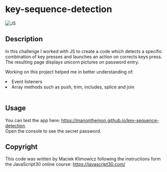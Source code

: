 # key-sequence-detection

![JS](https://img.shields.io/badge/JavaScript-323330?style=for-the-badge&logo=javascript&logoColor=F7DF1E)

## Description

In this challenge I worked with JS to create a code which detects a specific combination of key presses and launches an action on corrects keys press. The resulting page displays unicorn pictures on password entry.

Working on this project helped me in better understanding of:

<li>Event listeners</li>
<li>Array methods such as push, trim, includes, splice and join</li><br>

## Usage

You can test the app here: https://manonthemon.github.io/key-sequence-detection. <br>
Open the console to see the secret password.

## Copyright

This code was written by Maciek Klimowicz following the instructions form the JavaScript30 online course: https://javascript30.com/